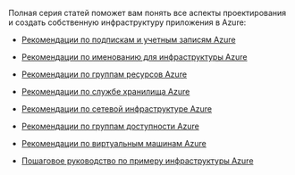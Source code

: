 Полная серия статей поможет вам понять все аспекты проектирования и создать собственную инфраструктуру приложения в Azure:

- [Рекомендации по подпискам и учетным записям Azure](../articles/virtual-machines/virtual-machines-linux-infrastructure-subscription-accounts-guidelines.md)
- [Рекомендации по именованию для инфраструктуры Azure](../articles/virtual-machines/virtual-machines-linux-infrastructure-naming-guidelines.md)
- [Рекомендации по группам ресурсов Azure](../articles/virtual-machines/virtual-machines-linux-infrastructure-resource-groups-guidelines.md)
- [Рекомендации по службе хранилища Azure](../articles/virtual-machines/virtual-machines-linux-infrastructure-storage-solutions-guidelines.md)
- [Рекомендации по сетевой инфраструктуре Azure](../articles/virtual-machines/virtual-machines-linux-infrastructure-networking-guidelines.md)
- [Рекомендации по группам доступности Azure](../articles/virtual-machines/virtual-machines-linux-infrastructure-availability-sets-guidelines.md)
- [Рекомендации по виртуальным машинам Azure](../articles/virtual-machines/virtual-machines-linux-infrastructure-virtual-machine-guidelines.md)

- [Пошаговое руководство по примеру инфраструктуры Azure](../articles/virtual-machines/virtual-machines-linux-infrastructure-example.md)

<!---HONumber=AcomDC_0629_2016-->
